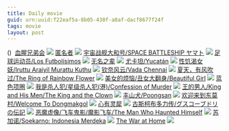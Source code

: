 ```yaml
---
title: Daily movie
guid: urn:uuid:f22eaf5a-8b05-430f-a8af-dacf8677f24f
tags: movie
layout: post
---
```


()
![]()
[血腥兄弟会](ed2k://|file|血腥兄弟会.720p.BD中字[最新电影www.66ys.tv](ED2000.COM).mp4|717880200|032CAB6CE9CDA70DACE52313BED4E7AF|h=QZHA5U5SH4FIRGWYWNTYGEGZYZOCAWJR|/血腥兄弟会.720p.BD中字.mp4)
![](https://tu.66vod.net/2018/6005.jpg)
[匿名者](ed2k://|file|匿mz.1080p.BD中英双字[最新电影www.66ys.tv](ED2000.COM).mp4|1622057119|EC50315D321D40742574307AD8578142|h=2CZ5AOR6MVZFTC76UEBYYFJIINNHNNAQ|/匿名者.1080p.BD中英双字.mp4)
![](https://tu.66vod.net/2018/3798.jpg)
[宇宙战舰大和号/SPACE BATTLESHIP ヤマト](magnet:?xt=urn:btih:f6f96be490c6ddbce35d15b17c1659f794c5aabd)
![](http://img.google.com.btba.xiaoeryi.com/upload/2019/01/31/kr479850103083.big.jpg)
[足球运动员/Los Futbolísimos](magnet:?xt=urn:btih:4e7633a304b77be2231d3ae13d30c8a3bdf1c587)
![](http://img.google.com.btba.xiaoeryi.com/upload/2019/01/31/238Ap054613784.big.jpg)
[无名之辈](magnet:?xt=urn:btih:3USWVDYIEPZN7T32TBFAH2TXXEJI3ACY)
![](http://gif-china.cc/uploads/allimg/181118/df8ee670e7b5aa33.jpg?h=250)
[尤卡坦/Yucatán](magnet:?xt=urn:btih:809a6b1a6b208b10bc6e8f5e6db67e21457b9091)
![](http://img.google.com.btba.xiaoeryi.com/upload/2019/01/31/n874185K882043.big.jpg)
[性饥渴女妖/Iruttu Araiyil Murattu Kuthu](magnet:?xt=urn:btih:9876fa794a30c891a315910588621a1a0a628cca)
![](http://img.google.com.btba.xiaoeryi.com/upload/2019/01/31/450978WB488661.big.jpg)
[钦奈风云/Vada Chennai](magnet:?xt=urn:btih:855dcbfd9768e1cda138684c3dcb9aceb672c110)
![](http://img.google.com.btba.xiaoeryi.com/upload/2019/01/31/8466k870547Q14.big.jpg)
[夏天，有风吹过/The Ring of Rainbow Flower](magnet:?xt=urn:btih:6e3e828a5849a3a483a087081d8c500b72feacda)
![](http://img.google.com.btba.xiaoeryi.com/upload/2014/11/01/2!Y2PvDYQLQD.big.jpg)
[美女的烦恼/丑女大翻身/Beautiful Girl](magnet:?xt=urn:btih:796d4d6b7d7c566a59e5975eab2e5137eb8d67af)
![](http://img.google.com.btba.xiaoeryi.com/upload/2014/11/01/WiiToW0icT4T.big.jpg)
[蓝色项圈](magnet:?xt=urn:btih:JIQORBUD3XCBAXISSUPPSPDD2V64QS3V)
![](http://gif-china.cc/uploads/allimg/190106/e0894c1faa70d89e.jpg?h=250)
[我是杀人犯/星级杀人犯(港)/Confession of Murder](magnet:?xt=urn:btih:c3ebf6bf968d75139e3bc972b41ec27058b7ab8d)
![](http://img.google.com.btba.xiaoeryi.com/upload/2014/11/01/i3XrXgcgcLLi.big.jpg)
[王的男人/King and His Men/The King and the Clown](magnet:?xt=urn:btih:1ea24d27a547978d8c94cbe202caaf499fb3ff83)
![](http://img.google.com.btba.xiaoeryi.com/upload/2014/11/01/-vXvv8TNNqTN.big.jpg)
[丰山犬/Poongsan](magnet:?xt=urn:btih:43aef32cd1011db22867da4868f8cb34520856bc)
![](http://img.google.com.btba.xiaoeryi.com/upload/2014/11/01/Z9ZlzULPPlPU.big.jpg)
[欢迎来到东莫村/Welcome To Dongmakgol](magnet:?xt=urn:btih:0ed225244196fb9427b5b7a29bc6479d08336300)
![](http://img.google.com.btba.xiaoeryi.com/upload/2014/11/01/e-ElEf-ftzE.big.jpg)
[心有灵犀](ed2k://|file|心有灵犀.720p.BD中字[最新电影www.66ys.tv](ED2000.COM).mp4|1505494667|D5BB6F47409EC8BA1525596E928E79CF|h=2FDTRKJXVFKT3N5OZKKVAAJDAEDNOCNF|/心有灵犀.720p.BD中字.mp4)
![](https://tu.66vod.net/2018/5975.jpg)
[古斯柯布多力传/グスコーブドリの伝記](magnet:?xt=urn:btih:1a7a94e6824061dc8e004402336876d850f7df8a)
![](http://img.google.com.btba.xiaoeryi.com/upload/2019/01/31/g287f663549831.big.jpg)
[恶魔虚像/飞车鬼影/魔影飞车/The Man Who Haunted Himself](magnet:?xt=urn:btih:8ce2fb5ee85ddcfdec8c0afbaa35cd2ef8842d5b)
![](http://img.google.com.btba.xiaoeryi.com/upload/2019/01/31/895669N81t9417.big.jpg)
[苏加诺/Soekarno: Indonesia Merdeka](magnet:?xt=urn:btih:dfbc214e8624021c86c9b9a85dbbbf1ca38444e1)
![](http://img.google.com.btba.xiaoeryi.com/upload/2019/01/31/466787018P69u5.big.jpg)
[The War at Home](magnet:?xt=urn:btih:3739d95ee9e80652d324fe9308cef99db40affd1)
![](http://img.google.com.btba.xiaoeryi.com/upload/2019/01/31/8N111n36747588.big.jpg)
